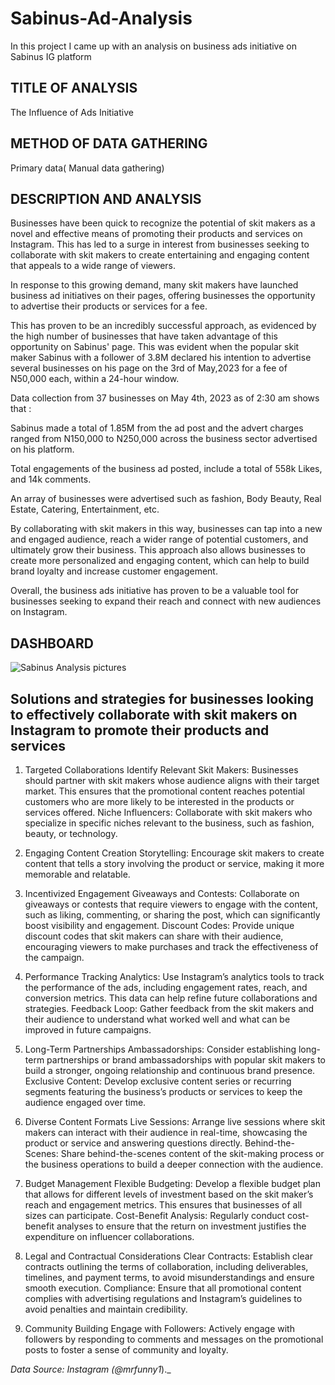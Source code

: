# Sabinus-Ad-Analysis
In this project I came up with an analysis on business ads initiative on Sabinus IG platform
## TITLE OF ANALYSIS

The Influence of Ads Initiative

## METHOD OF DATA GATHERING

Primary data( Manual data gathering)

## DESCRIPTION AND ANALYSIS

Businesses have been quick to recognize the potential of skit makers as a novel and effective means of promoting their products and services on Instagram. This has led to a surge in interest from businesses seeking to collaborate with skit makers to create entertaining and engaging content that appeals to a wide range of viewers.

In response to this growing demand, many skit makers have launched business ad initiatives on their pages, offering businesses the opportunity to advertise their products or services for a fee.

This has proven to be an incredibly successful approach, as evidenced by the high number of businesses that have taken advantage of this opportunity on Sabinus' page. This was evident when the popular skit maker Sabinus with a follower of 3.8M declared his intention to advertise several businesses on his page on the 3rd of May,2023 for a fee of N50,000 each, within a 24-hour window.

Data collection from 37 businesses on May 4th, 2023 as of 2:30 am shows that :

Sabinus made a total of 1.85M from the ad post and the advert charges ranged from N150,000 to N250,000 across the business sector advertised on his platform.

Total engagements of the business ad posted, include a total of 558k Likes, and 14k comments.

An array of businesses were advertised such as fashion, Body Beauty, Real Estate, Catering, Entertainment, etc.

By collaborating with skit makers in this way, businesses can tap into a new and engaged audience, reach a wider range of potential customers, and ultimately grow their business. This approach also allows businesses to create more personalized and engaging content, which can help to build brand loyalty and increase customer engagement.

Overall, the business ads initiative has proven to be a valuable tool for businesses seeking to expand their reach and connect with new audiences on Instagram.



## DASHBOARD

![Sabinus Analysis pictures](https://github.com/opeyemitai/Sabinus-Ad-Analysis/assets/119592062/652b8deb-32b8-4dca-8ae7-666054a8f2ba)

##  Solutions and strategies for businesses looking to effectively collaborate with skit makers on Instagram to promote their products and services

1. Targeted Collaborations
Identify Relevant Skit Makers: Businesses should partner with skit makers whose audience aligns with their target market. This ensures that the promotional content reaches potential customers who are more likely to be interested in the products or services offered.
Niche Influencers: Collaborate with skit makers who specialize in specific niches relevant to the business, such as fashion, beauty, or technology.

2. Engaging Content Creation
Storytelling: Encourage skit makers to create content that tells a story involving the product or service, making it more memorable and relatable.

3. Incentivized Engagement
Giveaways and Contests: Collaborate on giveaways or contests that require viewers to engage with the content, such as liking, commenting, or sharing the post, which can significantly boost visibility and engagement.
Discount Codes: Provide unique discount codes that skit makers can share with their audience, encouraging viewers to make purchases and track the effectiveness of the campaign.

4. Performance Tracking
Analytics: Use Instagram’s analytics tools to track the performance of the ads, including engagement rates, reach, and conversion metrics. This data can help refine future collaborations and strategies.
Feedback Loop: Gather feedback from the skit makers and their audience to understand what worked well and what can be improved in future campaigns.

5. Long-Term Partnerships
Ambassadorships: Consider establishing long-term partnerships or brand ambassadorships with popular skit makers to build a stronger, ongoing relationship and continuous brand presence.
Exclusive Content: Develop exclusive content series or recurring segments featuring the business’s products or services to keep the audience engaged over time.

6. Diverse Content Formats
Live Sessions: Arrange live sessions where skit makers can interact with their audience in real-time, showcasing the product or service and answering questions directly.
Behind-the-Scenes: Share behind-the-scenes content of the skit-making process or the business operations to build a deeper connection with the audience.

7. Budget Management
Flexible Budgeting: Develop a flexible budget plan that allows for different levels of investment based on the skit maker’s reach and engagement metrics. This ensures that businesses of all sizes can participate.
Cost-Benefit Analysis: Regularly conduct cost-benefit analyses to ensure that the return on investment justifies the expenditure on influencer collaborations.

8. Legal and Contractual Considerations
Clear Contracts: Establish clear contracts outlining the terms of collaboration, including deliverables, timelines, and payment terms, to avoid misunderstandings and ensure smooth execution.
Compliance: Ensure that all promotional content complies with advertising regulations and Instagram’s guidelines to avoid penalties and maintain credibility.

9. Community Building
Engage with Followers: Actively engage with followers by responding to comments and messages on the promotional posts to foster a sense of community and loyalty.


_Data Source: Instagram (@mrfunny1_)._
